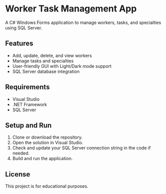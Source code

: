 # Worker Task Management App

A C# Windows Forms application to manage workers, tasks, and specialties using SQL Server.

## Features
- Add, update, delete, and view workers
- Manage tasks and specialties
- User-friendly GUI with Light/Dark mode support
- SQL Server database integration

## Requirements
- Visual Studio
- .NET Framework
- SQL Server

## Setup and Run
1. Clone or download the repository.
2. Open the solution in Visual Studio.
3. Check and update your SQL Server connection string in the code if needed.
4. Build and run the application.

## License
This project is for educational purposes.
